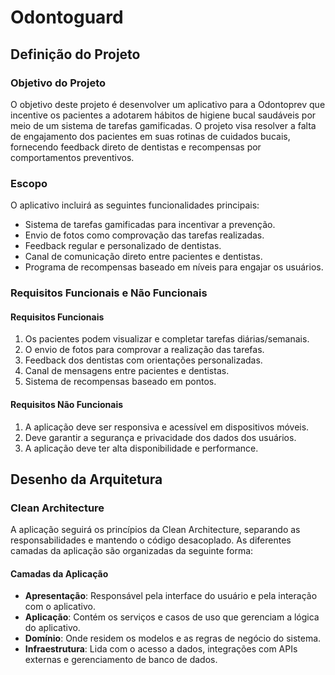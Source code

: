 # Odontoguard

## Definição do Projeto

### Objetivo do Projeto

O objetivo deste projeto é desenvolver um aplicativo para a Odontoprev que incentive os pacientes a adotarem hábitos de higiene bucal saudáveis por meio de um sistema de tarefas gamificadas. O projeto visa resolver a falta de engajamento dos pacientes em suas rotinas de cuidados bucais, fornecendo feedback direto de dentistas e recompensas por comportamentos preventivos.

### Escopo

O aplicativo incluirá as seguintes funcionalidades principais:

- Sistema de tarefas gamificadas para incentivar a prevenção.
- Envio de fotos como comprovação das tarefas realizadas.
- Feedback regular e personalizado de dentistas.
- Canal de comunicação direto entre pacientes e dentistas.
- Programa de recompensas baseado em níveis para engajar os usuários.

### Requisitos Funcionais e Não Funcionais

#### Requisitos Funcionais

1. Os pacientes podem visualizar e completar tarefas diárias/semanais.
2. O envio de fotos para comprovar a realização das tarefas.
3. Feedback dos dentistas com orientações personalizadas.
4. Canal de mensagens entre pacientes e dentistas.
5. Sistema de recompensas baseado em pontos.

#### Requisitos Não Funcionais

1. A aplicação deve ser responsiva e acessível em dispositivos móveis.
2. Deve garantir a segurança e privacidade dos dados dos usuários.
3. A aplicação deve ter alta disponibilidade e performance.

## Desenho da Arquitetura

### Clean Architecture

A aplicação seguirá os princípios da Clean Architecture, separando as responsabilidades e mantendo o código desacoplado. As diferentes camadas da aplicação são organizadas da seguinte forma:

#### Camadas da Aplicação

- **Apresentação**: Responsável pela interface do usuário e pela interação com o aplicativo. 
- **Aplicação**: Contém os serviços e casos de uso que gerenciam a lógica do aplicativo.
- **Domínio**: Onde residem os modelos e as regras de negócio do sistema.
- **Infraestrutura**: Lida com o acesso a dados, integrações com APIs externas e gerenciamento de banco de dados.
